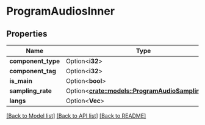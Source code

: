 # ProgramAudiosInner

## Properties

Name | Type | Description | Notes
------------ | ------------- | ------------- | -------------
**component_type** | Option<**i32**> |  | [optional]
**component_tag** | Option<**i32**> |  | [optional]
**is_main** | Option<**bool**> |  | [optional]
**sampling_rate** | Option<[**crate::models::ProgramAudioSamplingRate**](ProgramAudioSamplingRate.md)> |  | [optional]
**langs** | Option<**Vec<String>**> |  | [optional]

[[Back to Model list]](../README.md#documentation-for-models) [[Back to API list]](../README.md#documentation-for-api-endpoints) [[Back to README]](../README.md)


